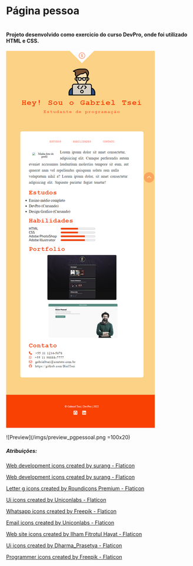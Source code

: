 # Página pessoa

#

#### Projeto desenvolvido como exercicio do curso DevPro, onde foi utilizado HTML e CSS.

<img src="/imgs/preview_pgpessoal.png"/>

![Preview](/imgs/preview_pgpessoal.png =100x20)

##### Atribuições:

<a href="https://www.flaticon.com/free-icons/web-development" title="web development icons">Web development icons created by surang - Flaticon</a>

<a href="https://www.flaticon.com/free-icons/web-development" title="web development icons">Web development icons created by surang - Flaticon</a>

<a href="https://www.flaticon.com/free-icons/letter-g" title="letter g icons">Letter g icons created by Roundicons Premium - Flaticon</a>

<a href="https://www.flaticon.com/free-icons/ui" title="ui icons">Ui icons created by Uniconlabs - Flaticon</a>

<a href="https://www.flaticon.com/free-icons/whatsapp" title="whatsapp icons">Whatsapp icons created by Freepik - Flaticon</a>

<a href="https://www.flaticon.com/free-icons/email" title="email icons">Email icons created by Uniconlabs - Flaticon</a>

<a href="https://www.flaticon.com/free-icons/web-site" title="web site icons">Web site icons created by Ilham Fitrotul Hayat - Flaticon</a>

<a href="https://www.flaticon.com/free-icons/ui" title="ui icons">Ui icons created by Dharma_Prasetya - Flaticon</a>

<a href="https://www.flaticon.com/free-icons/programmer" title="programmer icons">Programmer icons created by Freepik - Flaticon</a>
